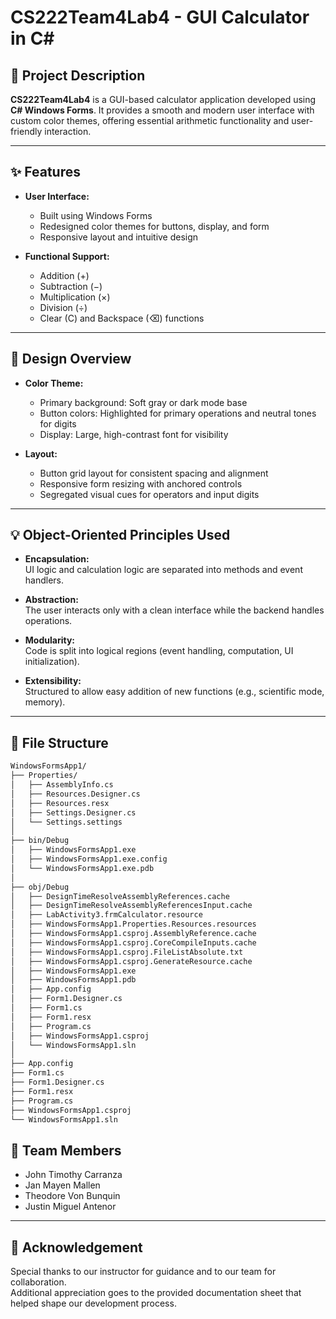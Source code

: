 # CS222Team4Lab4 - GUI Calculator in C#

## 📘 Project Description
**CS222Team4Lab4** is a GUI-based calculator application developed using **C# Windows Forms**. It provides a smooth and modern user interface with custom color themes, offering essential arithmetic functionality and user-friendly interaction.

---

## ✨ Features

- **User Interface:**
  - Built using Windows Forms
  - Redesigned color themes for buttons, display, and form
  - Responsive layout and intuitive design

- **Functional Support:**
  - Addition (+)
  - Subtraction (−)
  - Multiplication (×)
  - Division (÷)
  - Clear (C) and Backspace (⌫) functions

---

## 🎨 Design Overview

- **Color Theme:**
  - Primary background: Soft gray or dark mode base
  - Button colors: Highlighted for primary operations and neutral tones for digits
  - Display: Large, high-contrast font for visibility

- **Layout:**
  - Button grid layout for consistent spacing and alignment
  - Responsive form resizing with anchored controls
  - Segregated visual cues for operators and input digits

---

## 💡 Object-Oriented Principles Used

- **Encapsulation:**  
  UI logic and calculation logic are separated into methods and event handlers.

- **Abstraction:**  
  The user interacts only with a clean interface while the backend handles operations.

- **Modularity:**  
  Code is split into logical regions (event handling, computation, UI initialization).

- **Extensibility:**  
  Structured to allow easy addition of new functions (e.g., scientific mode, memory).

---

## 📁 File Structure
```bash
WindowsFormsApp1/
├── Properties/
│   ├── AssemblyInfo.cs
│   ├── Resources.Designer.cs
│   ├── Resources.resx
│   ├── Settings.Designer.cs
│   └── Settings.settings
│
├── bin/Debug
│   ├── WindowsFormsApp1.exe
│   ├── WindowsFormsApp1.exe.config
│   └── WindowsFormsApp1.exe.pdb
│
├── obj/Debug
│   ├── DesignTimeResolveAssemblyReferences.cache
│   ├── DesignTimeResolveAssemblyReferencesInput.cache
│   ├── LabActivity3.frmCalculator.resource
│   ├── WindowsFormsApp1.Properties.Resources.resources
│   ├── WindowsFormsApp1.csproj.AssemblyReference.cache
│   ├── WindowsFormsApp1.csproj.CoreCompileInputs.cache
│   ├── WindowsFormsApp1.csproj.FileListAbsolute.txt
│   ├── WindowsFormsApp1.csproj.GenerateResource.cache
│   ├── WindowsFormsApp1.exe
│   ├── WindowsFormsApp1.pdb
│   ├── App.config
│   ├── Form1.Designer.cs
│   ├── Form1.cs
│   ├── Form1.resx
│   ├── Program.cs
│   ├── WindowsFormsApp1.csproj
│   └── WindowsFormsApp1.sln
│
├── App.config
├── Form1.cs
├── Form1.Designer.cs
├── Form1.resx
├── Program.cs
├── WindowsFormsApp1.csproj
└── WindowsFormsApp1.sln
```
## 👥 Team Members

- John Timothy Carranza  
- Jan Mayen Mallen  
- Theodore Von Bunquin  
- Justin Miguel Antenor  

---

## 🙏 Acknowledgement

Special thanks to our instructor for guidance and to our team for collaboration.  
Additional appreciation goes to the provided documentation sheet that helped shape our development process.
